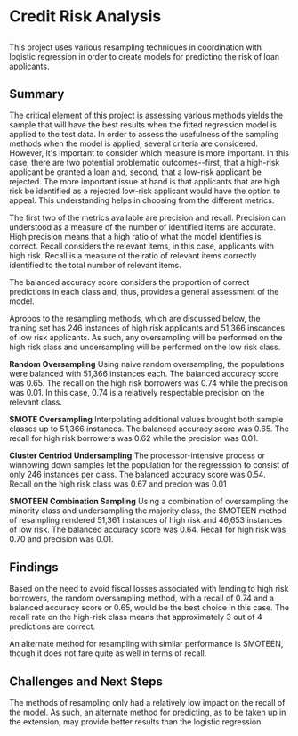 # Credit Risk Analysis

## 

This project uses various resampling techniques in coordination with logistic regression in order to create models for predicting the risk of loan applicants.

## Summary

The critical element of this project is assessing various methods yields the sample that will have the best results when the fitted regression model is applied to the test data. In order to assess the usefulness of the sampling methods when the model is applied, several criteria are considered. However, it's important to consider which measure is more important. In this case, there are two potential problematic outcomes--first, that a high-risk applicant be granted a loan and, second, that a low-risk applicant be rejected. The more important issue at hand is that applicants that are high risk be identified as a rejected low-risk applicant would have the option to appeal. This understanding helps in choosing from the different metrics.

The first two of the metrics available are precision and recall. Precision can understood as a measure of the number of identified items are accurate. High precision means that a high ratio of what the model identifies is correct. Recall considers the relevant items, in this case, applicants with high risk. Recall is a measure of the ratio of relevant items correctly identified to the total number of relevant items.

The balanced accuracy score considers the proportion of correct predictions in each class and, thus, provides a general assessment of the model.

Apropos to the resampling methods, which are discussed below, the training set has 246 instances of high risk applicants and 51,366 inscances of low risk applicants. As such, any oversampling will be performed on the high risk class and undersampling will be performed on the low risk class. 

**Random Oversampling** Using naive random oversampling, the populations were balanced with 51,366 instances each. The balanced accuracy score was 0.65. The recall on the high risk borrowers was 0.74 while the precision was 0.01. In this case, 0.74 is a relatively respectable precision on the relevant class.

**SMOTE Oversampling** Interpolating additional values brought both sample classes up to 51,366 instances. The balanced accuracy score was 0.65. The recall for high risk borrowers was 0.62 while the precision was 0.01. 

**Cluster Centriod Undersampling** The processor-intensive process or winnowing down samples let the population for the regresssion to consist of only 246 instances per class. The balanced accuracy score was 0.54. Recall on the high risk class was 0.67 and precion was 0.01

**SMOTEEN Combination Sampling** Using a combination of oversampling the minority class and undersampling the majority class, the SMOTEEN method of resampling rendered 51,361 instances of high risk and 46,653 instances of low risk. The balanced accuracy score was 0.64. Recall for high risk was 0.70 and precision was 0.01.

## Findings

Based on the need to avoid fiscal losses associated with lending to high risk borrowers, the random oversampling method, with a recall of 0.74 and a balanced accuracy score or 0.65, would be the best choice in this case. The recall rate on the high-risk class means that approximately 3 out of 4 predictions are correct.

An alternate method for resampling with similar performance is SMOTEEN, though it does not fare quite as well in terms of recall.

## Challenges and Next Steps

The methods of resampling only had a relatively low impact on the recall of the model. As such, an alternate method for predicting, as to be taken up in the extension, may provide better results than the logistic regression.